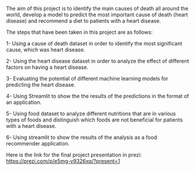 The aim of this project is to identify the main causes of death all around the world, develop a model to predict the most important cause of death (heart disease) and recommend a diet to patients with a heart disease. 

The steps that have been taken in this project are as follows:

1- Using a cause of death dataset in order to identify the most significant cause, which was heart disease.

2- Using the heart disease dataset in order to analyze the effect of different factors on having a heart disease.

3- Evaluating the potential of different machine learning models for predicting the heart disease.

4- Using Streamlit to show the the results of the predictions in the format of an application.

5- Using food dataset to analyze different nutritions that are in various types of foods and distinguish which foods are not beneficial for patients with a heart disease.

6- Using streamlit to show the results of the analysis as a food recommender application.

Here is the link for the final project presentation in prezi: https://prezi.com/p/e5mg-v9326xq/?present=1
